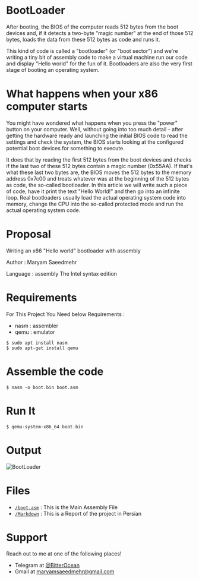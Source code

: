 # BootLoader

After booting, the BIOS of the computer reads 512 bytes from the boot devices and, if it detects a two-byte "magic number" at the end of those 512 bytes, loads the data from these 512 bytes as code and runs it.

This kind of code is called a "bootloader" (or "boot sector") and we're writing a tiny bit of assembly code to make a virtual machine run our code and display "Hello world" for the fun of it. Bootloaders are also the very first stage of booting an operating system.

# What happens when your x86 computer starts

You might have wondered what happens when you press the "power" button on your computer. Well, without going into too much detail - after getting the hardware ready and launching the initial BIOS code to read the settings and check the system, the BIOS starts looking at the configured potential boot devices for something to execute.

It does that by reading the first 512 bytes from the boot devices and checks if the last two of these 512 bytes contain a magic number (0x55AA). If that's what these last two bytes are, the BIOS moves the 512 bytes to the memory address 0x7c00 and treats whatever was at the beginning of the 512 bytes as code, the so-called bootloader. In this article we will write such a piece of code, have it print the text "Hello World!" and then go into an infinite loop.
Real bootloaders usually load the actual operating system code into memory, change the CPU into the so-called protected mode and run the actual operating system code.

# Proposal
Writing an x86 "Hello world" bootloader with assembly

Author : Maryam Saeedmehr

Language : assembly The Intel syntax edition


# **Requirements**

For This Project You Need below Requirements :
- nasm : assembler
- qemu : emulator

```shell
$ sudo apt install nasm
$ ‫‪sudo‬‬ ‫‪apt-get‬‬ ‫‪install‬‬ ‫‪qemu‬‬
```

# **Assemble the code**

```shell
$ nasm -o boot.bin boot.asm
```

# **Run It**

```shell
$ qemu-system-x86_64 boot.bin
```


# **Output**


![BootLoader](https://user-images.githubusercontent.com/49061503/67097242-90ff9b80-f1c6-11e9-9105-996d0cf24481.gif)



# **Files**

- <a href="https://github.com/MaryamSaeedmehr/BootLoader/blob/master">`/boot.asm`</a> : This is the Main Assembly File
- <a href="https://github.com/MaryamSaeedmehr/BootLoader/blob/master">`/Markdown`</a> : This is a Report of the project in Persian



# **Support**

Reach out to me at one of the following places!

- Telegram at <a href="https://t.me/BitterOcean" target="_blank">@BitterOcean</a>
- Gmail at <a href="mailto:maryamsaeedmehr@gmail.com" target="_blank">maryamsaeedmehr@gmail.com</a>

